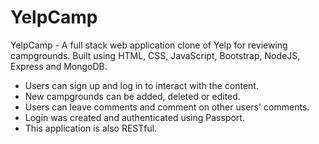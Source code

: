 # YelpCamp

YelpCamp -  A full stack web application clone of Yelp for reviewing campgrounds. Built using HTML, CSS, JavaScript, Bootstrap, NodeJS, Express and MongoDB.

- Users can sign up and log in to interact with the content.
- New campgrounds can be added, deleted or edited.
- Users can leave comments and comment on other users' comments.
- Login was created and authenticated using Passport.
- This application is also RESTful.
